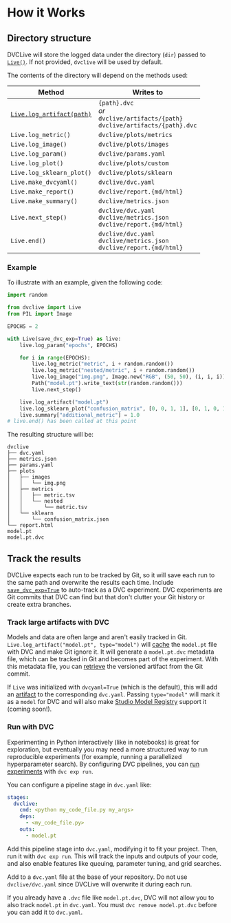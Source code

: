 # How it Works

## Directory structure

DVCLive will store the logged data under the directory (`dir`) passed to
[`Live()`](/doc/dvclive/live). If not provided, `dvclive` will be used by
default.

The contents of the directory will depend on the methods used:

| Method                                                      | Writes to                                                                            |
| ----------------------------------------------------------- | ------------------------------------------------------------------------------------ |
| [`Live.log_artifact(path)`](/doc/dvclive/live/log_artifact) | `{path}.dvc`<br>_or_<br>`dvclive/artifacts/{path}`<br>`dvclive/artifacts/{path}.dvc` |
| `Live.log_metric()`                                         | `dvclive/plots/metrics`                                                              |
| `Live.log_image()`                                          | `dvclive/plots/images`                                                               |
| `Live.log_param()`                                          | `dvclive/params.yaml`                                                                |
| `Live.log_plot()`                                           | `dvclive/plots/custom`                                                               |
| `Live.log_sklearn_plot()`                                   | `dvclive/plots/sklearn`                                                              |
| `Live.make_dvcyaml()`                                       | `dvclive/dvc.yaml`                                                                   |
| `Live.make_report()`                                        | `dvclive/report.{md/html}`                                                           |
| `Live.make_summary()`                                       | `dvclive/metrics.json`                                                               |
| `Live.next_step()`                                          | `dvclive/dvc.yaml`<br>`dvclive/metrics.json`<br>`dvclive/report.{md/html}`           |
| `Live.end()`                                                | `dvclive/dvc.yaml`<br>`dvclive/metrics.json`<br>`dvclive/report.{md/html}`           |

### Example

To illustrate with an example, given the following code:

```python
import random

from dvclive import Live
from PIL import Image

EPOCHS = 2

with Live(save_dvc_exp=True) as live:
    live.log_param("epochs", EPOCHS)

    for i in range(EPOCHS):
        live.log_metric("metric", i + random.random())
        live.log_metric("nested/metric", i + random.random())
        live.log_image("img.png", Image.new("RGB", (50, 50), (i, i, i)))
        Path("model.pt").write_text(str(random.random()))
        live.next_step()

    live.log_artifact("model.pt")
    live.log_sklearn_plot("confusion_matrix", [0, 0, 1, 1], [0, 1, 0, 1])
    live.summary["additional_metric"] = 1.0
# live.end() has been called at this point
```

The resulting structure will be:

```
dvclive
├── dvc.yaml
├── metrics.json
├── params.yaml
├── plots
│   ├── images
│   │   └── img.png
│   ├── metrics
│   │   ├── metric.tsv
│   │   └── nested
│   │       └── metric.tsv
│   └── sklearn
│       └── confusion_matrix.json
└── report.html
model.pt
model.pt.dvc
```

## Track the results

DVCLive expects each run to be tracked by Git, so it will save each run to the
same path and overwrite the results each time. Include
[`save_dvc_exp=True`](/doc/dvclive/api-reference/live#parameters) to auto-track
as a <abbr>DVC experiment</abbr>. DVC experiments are Git commits that DVC can
find but that don't clutter your Git history or create extra branches.

### Track large artifacts with DVC

Models and data are often large and aren't easily tracked in Git.
`Live.log_artifact("model.pt", type="model")` will
[cache](/doc/start/data-management/data-versioning) the `model.pt` file with DVC
and make Git ignore it. It will generate a `model.pt.dvc` metadata file, which
can be tracked in Git and becomes part of the experiment. With this metadata
file, you can [retrieve](/doc/start/data-management/data-versioning#retrieving)
the versioned artifact from the Git commit.

If `Live` was initialized with `dvcyaml=True` (which is the default), this will
add an [artifact](/doc/user-guide/project-structure/dvcyaml-files#artifacts) to
the corresponding `dvc.yaml`. Passing `type="model"` will mark it as a `model`
for DVC and will also make [Studio Model Registry](/doc/studio) support it
(coming soon!).

### Run with DVC

Experimenting in Python interactively (like in notebooks) is great for
exploration, but eventually you may need a more structured way to run
reproducible experiments (for example, running a parallelized hyperparameter
search). By configuring DVC <abbr>pipelines</abbr>, you can
[run experiments](/doc/user-guide/experiment-management/running-experiments)
with `dvc exp run`.

You can configure a pipeline stage in `dvc.yaml` like:

```yaml
stages:
  dvclive:
    cmd: <python my_code_file.py my_args>
    deps:
      - <my_code_file.py>
    outs:
      - model.pt
```

Add this pipeline stage into `dvc.yaml`, modifying it to fit your project. Then,
run it with `dvc exp run`. This will track the inputs and outputs of your code,
and also enable features like queuing, parameter tuning, and grid searches.

<admon type="warn">

Add to a `dvc.yaml` file at the base of your repository. Do not use
`dvclive/dvc.yaml` since DVCLive will overwrite it during each run.

</admon>

<admon type="tip">

If you already have a `.dvc` file like `model.pt.dvc`, DVC will not allow you to
also track `model.pt` in `dvc.yaml`. You must `dvc remove model.pt.dvc` before
you can add it to `dvc.yaml`.

</admon>
